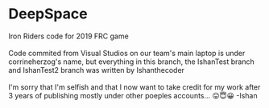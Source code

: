 # DeepSpace
Iron Riders code for 2019 FRC game
<br />
<br />
Code commited from Visual Studios on our team's main laptop is under corrineherzog's name, but everything in this branch, the IshanTest branch and IshanTest2 branch was written by Ishanthecoder 
<br />
<br />
I'm sorry that I'm selfish and that I now want to take credit for my work after 3 years of publishing mostly under other poeples accounts... 😛😇😀 -Ishan

